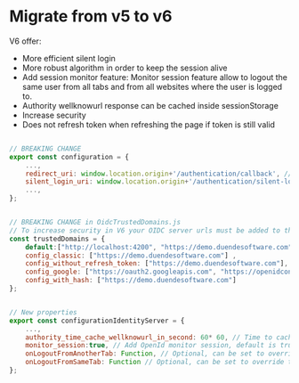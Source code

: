 ﻿# Migrate from v5 to v6

V6 offer:
- More efficient silent login 
- More robust algorithm in order to keep the session alive
- Add session monitor feature: Monitor session feature allow to logout the same user from all tabs and from all websites where the user is logged to.
- Authority wellknowurl response can be cached inside sessionStorage
- Increase security
- Does not refresh token when refreshing the page if token is still valid

```javascript

// BREAKING CHANGE
export const configuration = {
    ...,
    redirect_uri: window.location.origin+'/authentication/callback', // now this callback must be declared to your OIDC server, manage callback information after login
    silent_login_uri: window.location.origin+'/authentication/silent-login', // new property optional, route that trigger silent signin
    ...,
};


// BREAKING CHANGE in OidcTrustedDomains.js
// To increase security in V6 your OIDC server urls must be added to the trusted domains
const trustedDomains = {
    default:["http://localhost:4200", "https://demo.duendesoftware.com"],
    config_classic: ["https://demo.duendesoftware.com"] ,
    config_without_refresh_token: ["https://demo.duendesoftware.com"],
    config_google: ["https://oauth2.googleapis.com", "https://openidconnect.googleapis.com"],
    config_with_hash: ["https://demo.duendesoftware.com"]
};

```

```javascript

// New properties    
export const configurationIdentityServer = {
    ...,
    authority_time_cache_wellknowurl_in_second: 60* 60, // Time to cache in second of openid wellknowurl, default is 1 hour
    monitor_session:true, // Add OpenId monitor session, default is true (more information https://openid.net/specs/openid-connect-session-1_0.html)
    onLogoutFromAnotherTab: Function, // Optional, can be set to override the default behavior, this function is triggered when user with the same subject is logged out from another tab when session_monitor is active
    onLogoutFromSameTab: Function // Optional, can be set to override the default behavior, this function is triggered when user is logged out from same tab when session_monitor is active
};

```
